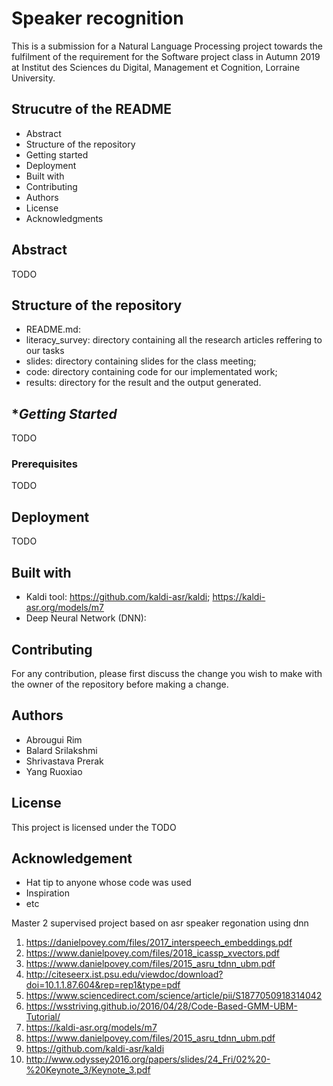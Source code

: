 # **Speaker recognition**
This is a submission for a Natural Language Processing project
towards the fulfilment of the requirement for the Software project class
in Autumn 2019 at Institut des Sciences du Digital, Management et Cognition, Lorraine University.




## **Strucutre of the README**
* Abstract
* Structure of the repository
* Getting started
* Deployment
* Built with
* Contributing
* Authors
* License
* Acknowledgments

## **Abstract**
TODO

## **Structure of the repository**
*  README.md:
*  literacy_survey: directory containing all the research articles reffering to our tasks
*  slides: directory containing slides for the class meeting;
*  code: directory containing code for our implementated work;
*  results: directory for the result and the output generated.

## **Getting Started*
TODO

### **Prerequisites**
TODO

## **Deployment**
TODO

## **Built with**

* Kaldi  tool: https://github.com/kaldi-asr/kaldi; https://kaldi-asr.org/models/m7
* Deep Neural Network (DNN):

## **Contributing**
For any contribution, please first discuss the change you wish to make 
with the owner of the repository before making a change.

## **Authors**
* Abrougui Rim
* Balard Srilakshmi
* Shrivastava Prerak
* Yang Ruoxiao

## **License**
This project is licensed under the TODO

## **Acknowledgement**
* Hat tip to anyone whose code was used
* Inspiration
* etc

Master 2 supervised project based on asr speaker regonation using dnn


1) https://danielpovey.com/files/2017_interspeech_embeddings.pdf
2) https://www.danielpovey.com/files/2018_icassp_xvectors.pdf
3) https://www.danielpovey.com/files/2015_asru_tdnn_ubm.pdf
4) http://citeseerx.ist.psu.edu/viewdoc/download?doi=10.1.1.87.604&rep=rep1&type=pdf
5) https://www.sciencedirect.com/science/article/pii/S1877050918314042
6) https://wsstriving.github.io/2016/04/28/Code-Based-GMM-UBM-Tutorial/
7) https://kaldi-asr.org/models/m7
8) https://www.danielpovey.com/files/2015_asru_tdnn_ubm.pdf
9) https://github.com/kaldi-asr/kaldi
10) http://www.odyssey2016.org/papers/slides/24_Fri/02%20-%20Keynote_3/Keynote_3.pdf